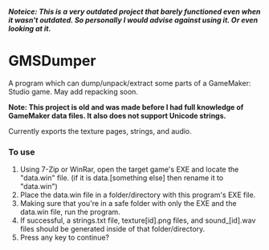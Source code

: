 ***Noteice: This is a very outdated project that barely functioned even when it wasn't outdated. So personally I would advise against using it. Or even looking at it.***

# GMSDumper
A program which can dump/unpack/extract some parts of a GameMaker: Studio game. May add repacking soon.

**Note: This project is old and was made before I had full knowledge of GameMaker data files. It also does not support Unicode strings.**

Currently exports the texture pages, strings, and audio.

### To use

1. Using 7-Zip or WinRar, open the target game's EXE and locate the "data.win" file. (if it is data.[something else] then rename it to "data.win")
2. Place the data.win file in a folder/directory with this program's EXE file.
3. Making sure that you're in a safe folder with only the EXE and the data.win file, run the program.
4. If successful, a strings.txt file, texture[id].png files, and sound_[id].wav files should be generated inside of that folder/directory.
5. Press any key to continue?
